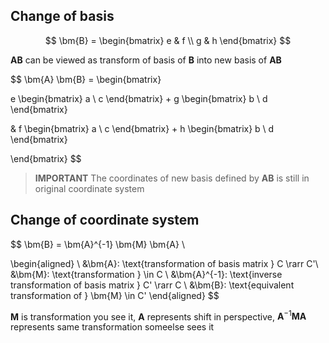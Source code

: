 
## Change of basis

$$
\bm{B} =
\begin{bmatrix}
e & f \\
g & h
\end{bmatrix}
$$

$\bm{A} \bm{B}$ can be viewed as transform of basis of $\bm{B}$ into new basis of $\bm{A} \bm{B}$

$$
\bm{A} \bm{B} =
\begin{bmatrix}

e
\begin{bmatrix}
a \\ 
c 
\end{bmatrix}
+
g
\begin{bmatrix}
b \\ 
d 
\end{bmatrix}

&
f
\begin{bmatrix}
a \\ 
c 
\end{bmatrix}
+
h
\begin{bmatrix}
b \\ 
d 
\end{bmatrix}

\end{bmatrix}
$$

> **IMPORTANT** The coordinates of new basis defined by $\bm{AB}$ is still in original coordinate system

## Change of coordinate system

$$
\bm{B} = \bm{A}^{-1} \bm{M} \bm{A} \\

\begin{aligned}
\\
&\bm{A}: \text{transformation of basis matrix } C \rarr C'\\
&\bm{M}: \text{transformation } \in C \\
&\bm{A}^{-1}: \text{inverse transformation of basis matrix } C' \rarr C \\
&\bm{B}: \text{equivalent transformation of } \bm{M} \in C'
\end{aligned}
$$

$\bm{M}$ is transformation you see it, $\bm{A}$ represents shift in perspective, $\bm{A}^{-1} \bm{M} \bm{A}$ represents same transformation someelse sees it
